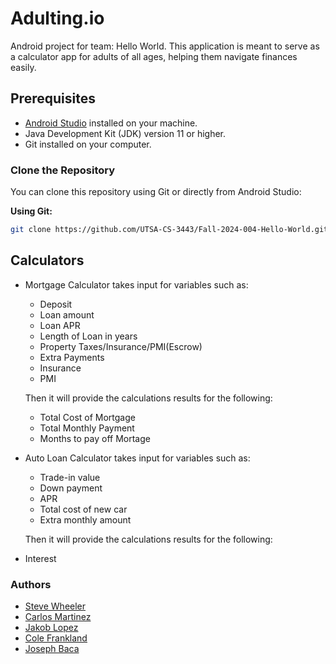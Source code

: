 # Adulting.io
Android project for team: Hello World. This application is meant to serve as a calculator app for adults of all ages, helping them navigate finances easily.

## Prerequisites

- [Android Studio](https://developer.android.com/studio) installed on your machine.
- Java Development Kit (JDK) version 11 or higher.
- Git installed on your computer.

### Clone the Repository

You can clone this repository using Git or directly from Android Studio:

**Using Git:**

```bash
git clone https://github.com/UTSA-CS-3443/Fall-2024-004-Hello-World.git
```
## Calculators

- Mortgage Calculator takes input for variables such as: 
   - Deposit
   - Loan amount
   - Loan APR
   - Length of Loan in years
   - Property Taxes/Insurance/PMI(Escrow)
   - Extra Payments
   - Insurance
   - PMI 
  
  Then it will provide the calculations results for the following:
   - Total Cost of Mortgage
   - Total Monthly Payment
   - Months to pay off Mortage

- Auto Loan Calculator takes input for variables such as:
   - Trade-in value
   - Down payment
   - APR
   - Total cost of new car 
   - Extra monthly amount 
  
  Then it will provide the calculations results for the following:

- Interest
  
 




### Authors
- [Steve Wheeler](https://github.com/itswheeler)
- [Carlos Martinez](https://github.com/Cima9642) 
- [Jakob Lopez](https://github.com/JakTheMan)
- [Cole Frankland](https://github.com/Nullctipus) 
- [Joseph Baca](https://github.com/idontknowkarate)
